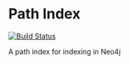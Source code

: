 Path Index
=====

[![Build Status](https://travis-ci.org/jsumrall/Path-Index.svg)](https://travis-ci.org/jsumrall/Path-Index)

A path index for indexing in Neo4j
